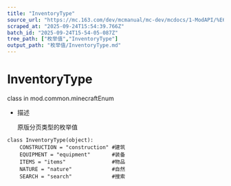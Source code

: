 ```yaml
---
title: "InventoryType"
source_url: "https://mc.163.com/dev/mcmanual/mc-dev/mcdocs/1-ModAPI/%E6%9E%9A%E4%B8%BE%E5%80%BC/InventoryType.html"
scraped_at: "2025-09-24T15:54:39.766Z"
batch_id: "2025-09-24T15-54-05-087Z"
tree_path: ["枚举值","InventoryType"]
output_path: "枚举值/InventoryType.md"
---
```


#  InventoryType

class in mod.common.minecraftEnum

*   描述
    
    原版分页类型的枚举值
    

```
class InventoryType(object):
    CONSTRUCTION = "construction" #建筑
    EQUIPMENT = "equipment"       #装备
    ITEMS = "items"               #物品
    NATURE = "nature"             #自然
    SEARCH = "search"             #搜索


```
